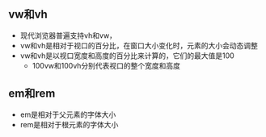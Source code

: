## vw和vh
- 现代浏览器普遍支持vh和vw，
- vw和vh是相对于视口的百分比，在窗口大小变化时，元素的大小会动态调整
- vw和vh是以视口宽度和高度的百分比来计算的，它们的最大值是100
  - 100vw和100vh分别代表视口的整个宽度和高度

## em和rem
- em是相对于父元素的字体大小
- rem是相对于根元素的字体大小